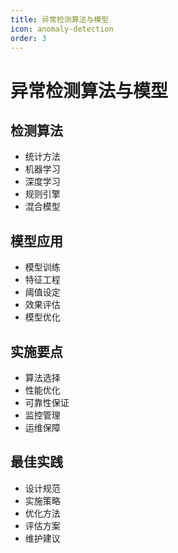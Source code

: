 ```yaml
---
title: 异常检测算法与模型
icon: anomaly-detection
order: 3
---
```


# 异常检测算法与模型

## 检测算法
- 统计方法
- 机器学习
- 深度学习
- 规则引擎
- 混合模型

## 模型应用
- 模型训练
- 特征工程
- 阈值设定
- 效果评估
- 模型优化

## 实施要点
- 算法选择
- 性能优化
- 可靠性保证
- 监控管理
- 运维保障

## 最佳实践
- 设计规范
- 实施策略
- 优化方法
- 评估方案
- 维护建议
